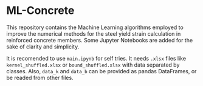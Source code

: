 # ML-Concrete

This repository contains the Machine Learning algorithms employed to improve the numerical methods for the steel yield strain calculation in reinforced concrete members. Some Jupyter Notebooks are added for the sake of clarity and simplicity.

It is recomended to use `main.ipynb` for self tries. It needs `.xlsx` files like `kernel_shuffled.xlsx` or `bound_shuffled.xlsx` with data separated by classes. Also, `data_k` and `data_b` can be provided as pandas DataFrames, or be readed from other files.